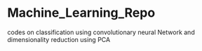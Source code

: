# Machine_Learning_Repo
codes on classification using convolutionary neural Network and dimensionality reduction using PCA
